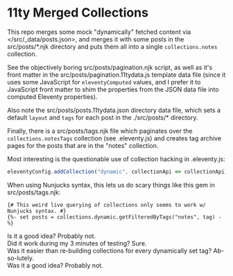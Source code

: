 # 11ty Merged Collections

This repo merges some mock "dynamically" fetched content via </src/_data/posts.json>, and merges it with some posts in the src/posts/*.njk directory and puts them all into a single `collections.notes` collection.

See the objectively boring src/posts/pagination.njk script, as well as it's front matter in the src/posts/pagination.11tydata.js template data file (since it uses some JavaScript for `eleventyComputed` values, and I prefer it to JavaScript front matter to shim the properties from the JSON data file into computed Eleventy properties).

Also note the src/posts/posts.11tydata.json directory data file, which sets a default `layout` and `tags` for each post in the ./src/posts/* directory.

Finally, there is a src/posts/tags.njk file which paginates over the `collections.notesTags` collection (see .eleventy.js) and creates tag archive pages for the posts that are in the "notes" collection.

Most interesting is the questionable use of collection hacking in .eleventy.js:

```js
eleventyConfig.addCollection("dynamic", collectionApi => collectionApi);
```

When using Nunjucks syntax, this lets us do scary things like this gem in src/posts/tags.njk:

```njk
{# This weird live querying of collections only seems to work w/ Nunjucks syntax. #}
{%- set posts = collections.dynamic.getFilteredByTags("notes", tag) -%}
```

Is it a good idea? Probably not.  
Did it work during my 3 minutes of testing? Sure.  
Was it easier than re-building collections for every dynamically set tag? Ab-so-lutely.  
Was it a good idea? Probably not.  
